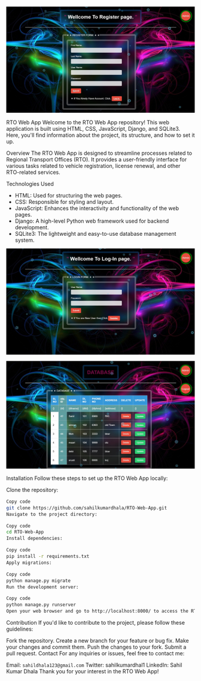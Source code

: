 ![web](https://github.com/sahilkumardhala/RTO-Web-App/blob/main/prototype%20Image/Register%20page.jpg)

RTO Web App
Welcome to the RTO Web App repository! This web application is built using HTML, CSS, JavaScript, Django, and SQLite3. Here, you'll find information about the project, its structure, and how to set it up.

Overview
The RTO Web App is designed to streamline processes related to Regional Transport Offices (RTO). It provides a user-friendly interface for various tasks related to vehicle registration, license renewal, and other RTO-related services.

Technologies Used
- HTML: Used for structuring the web pages.
- CSS: Responsible for styling and layout.
- JavaScript: Enhances the interactivity and functionality of the web pages.
- Django: A high-level Python web framework used for backend development.
- SQLite3: The lightweight and easy-to-use database management system.

![database](https://github.com/sahilkumardhala/RTO-Web-App/blob/main/prototype%20Image/Login%20page.jpg)

![database](https://github.com/sahilkumardhala/RTO-Web-App/blob/main/prototype%20Image/DATABASE.jpg)

Installation
Follow these steps to set up the RTO Web App locally:

Clone the repository:

```bash
Copy code
git clone https://github.com/sahilkumardhala/RTO-Web-App.git
Navigate to the project directory:
```
```bash
Copy code
cd RTO-Web-App
Install dependencies:
```
```bash
Copy code
pip install -r requirements.txt
Apply migrations:
```
```bash
Copy code
python manage.py migrate
Run the development server:
```
```bash
Copy code
python manage.py runserver
Open your web browser and go to http://localhost:8000/ to access the RTO Web App.
```
Contribution
If you'd like to contribute to the project, please follow these guidelines:

Fork the repository.
Create a new branch for your feature or bug fix.
Make your changes and commit them.
Push the changes to your fork.
Submit a pull request.
Contact
For any inquiries or issues, feel free to contact me:

Email: `sahildhala123@gmail.com`
Twitter: sahilkumardhal1
LinkedIn: Sahil Kumar Dhala
Thank you for your interest in the RTO Web App!